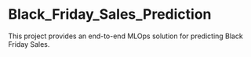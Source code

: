 # Black_Friday_Sales_Prediction
This project provides an end-to-end MLOps solution for predicting Black Friday Sales.

